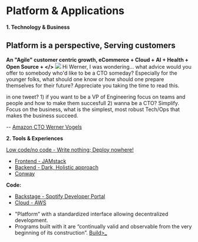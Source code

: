 # Platform & Applications

**1. Technology & Business**
## Platform is a perspective, Serving customers 

**An "Agile" customer centric growth, eCommerce + Cloud + AI + Health + Open Source + </>**
![](https://github.com/ankumar/Architecture/blob/master/images/Werner.png)
Hi Werner, I was wondering... what advice would you offer to somebody who'd like to be a CTO someday? Especially for the younger folks, what should one know or how should one prepare themselves for their future? Appreciate you taking the time to read this.

in one tweet? 1) if you want to be a VP of Engineering focus on teams and people and how to make them succesfull 2) wanna be a CTO? Simplify.  Focus on the business, what is the simplest, most robust Tech/Ops that makes the business succeed.

-- [Amazon CTO Werner Vogels](https://queue.acm.org/detail.cfm?id=1142065)

**2. Tools & Experiences**

[Low code/no code - Write nothing; Deploy nowhere!](https://twitter.com/kelseyhightower/status/961026365146320896)
* [Frontend - JAMstack](https://snipcart.com/blog/jamstack)
* [Backend - Dark, Holistic approach](https://medium.com/darklang/the-design-of-dark-59f5d38e52d2)
* [Conway](https://twitter.com/conways_law/status/1238539198203822081)

**Code:**
* [Backstage - Spotify Developer Portal](https://labs.spotify.com/2020/04/21/how-we-use-backstage-at-spotify/)
* [Cloud - AWS](https://aws.amazon.com/amplify/)

- "Platform” with a standardized interface allowing decentralized development.
- Programs built with it are “continually valid and observable from the very beginning of its construction”.
[Build>_](https://github.com/ankumar/Architecture/blob/master/Patterns/Stuff.md)


